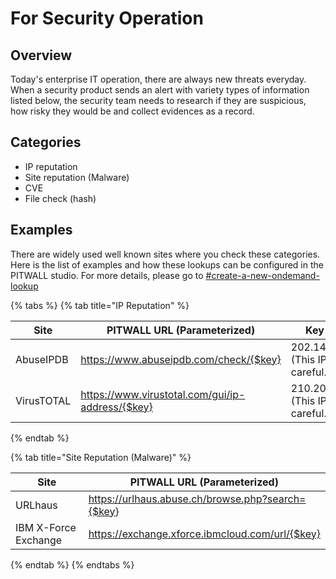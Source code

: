 # For Security Operation

## Overview

Today's enterprise IT operation, there are always new threats everyday. When a security product sends an alert with variety types of information listed below, the security team needs to research if they are suspicious, how risky they would be and collect evidences as a record.

## Categories

* IP reputation
* Site reputation (Malware)
* CVE
* File check (hash)

## Examples

There are widely used well known sites where you check these categories. Here is the list of examples and how these lookups can be configured in the PITWALL studio. For more details, please go to [#create-a-new-ondemand-lookup](../tutorial-get-started./scenario-setup/instant-lookup/2.-ondemand-lookup.md#create-a-new-ondemand-lookup "mention")

&#x20; &#x20;

{% tabs %}
{% tab title="IP Reputation" %}
<table><thead><tr><th width="152">Site</th><th width="358">PITWALL URL (Parameterized)</th><th>Key sample</th></tr></thead><tbody><tr><td>AbuseIPDB</td><td><a href="https://www.abuseipdb.com/check/202.14.122.217">https://www.abuseipdb.com/check/{$key}</a></td><td>202.14.122.217<br>(This IP is real. Be careful.)</td></tr><tr><td>VirusTOTAL</td><td><a href="https://www.virustotal.com/gui/ip-address/210.209.125.142">https://www.virustotal.com/gui/ip-address/{$key}</a></td><td>210.209.125.142<br>(This IP is real. Be careful.)</td></tr></tbody></table>


{% endtab %}

{% tab title="Site Reputation (Malware)" %}
<table><thead><tr><th width="196">Site</th><th>PITWALL URL (Parameterized)</th></tr></thead><tbody><tr><td>URLhaus</td><td><a href="https://urlhaus.abuse.ch/browse.php?search=222.139.79.18">https://urlhaus.abuse.ch/browse.php?search={$key</a>}</td></tr><tr><td>IBM X-Force Exchange</td><td><a href="https://exchange.xforce.ibmcloud.com/url/222.139.79.18">https://exchange.xforce.ibmcloud.com/url/{$key}</a></td></tr></tbody></table>
{% endtab %}
{% endtabs %}
